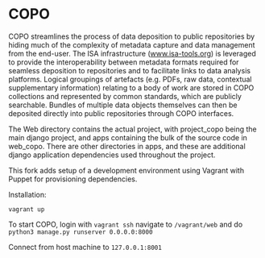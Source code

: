 COPO
====

COPO streamlines the process of data deposition to public repositories by hiding much of the complexity of metadata capture and data management from the end-user. The ISA infrastructure (www.isa-tools.org) is leveraged to provide the interoperability between metadata formats required for seamless deposition to repositories and to facilitate links to data analysis platforms. Logical groupings of artefacts (e.g. PDFs, raw data, contextual supplementary information) relating to a body of work are stored in COPO collections and represented by common standards, which are publicly searchable. Bundles of multiple data objects themselves can then be deposited directly into public repositories through COPO interfaces.

The Web directory contains the actual project, with project_copo being the main django project, and apps containing the bulk of the source code in web_copo. There are other directories in apps, and these are additional django application dependencies used throughout the project.

This fork adds setup of a development environment using Vagrant with Puppet for provisioning dependencies.

Installation:

`vagrant up`

To start COPO, login with `vagrant ssh` navigate to `/vagrant/web` and do `python3 manage.py runserver 0.0.0.0:8000`

Connect from host machine to `127.0.0.1:8001`
